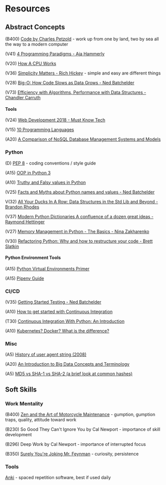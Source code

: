 # Resources

## Abstract Concepts

(B400) [Code by Charles Petzold](http://www.charlespetzold.com/code/) - work up from one by land, two by sea all the way to a modern computer

(V41) [4 Programming Paradigms - Aja Hammerly](https://www.youtube.com/watch?v=cgVVZMfLjEI)

(V20) [How A CPU Works](https://www.youtube.com/watch?v=cNN_tTXABUA)

(V36) [Simplicity Matters - Rich Hickey](https://www.youtube.com/watch?v=rI8tNMsozo0) - simple and easy are different things

(V28) [Big-O: How Code Slows as Data Grows - Ned Batchelder](https://www.youtube.com/watch?v=duvZ-2UK0fc)

(V73) [Efficiency with Algorithms, Performance with Data Structures - Chandler Carruth](https://www.youtube.com/watch?v=fHNmRkzxHWs)

#### Tools

(V24) [Web Development 2018 - Must Know Tech](https://www.youtube.com/watch?v=gVXcqO9A1vo)

(V15) [10 Programming Languages](https://www.youtube.com/watch?v=7bE2mI4ePeU)

(A20) [A Comparison of NoSQL Database Management Systems and Models](https://www.digitalocean.com/community/tutorials/a-comparison-of-nosql-database-management-systems-and-models)

### Python

(D) [PEP 8](https://www.python.org/dev/peps/pep-0008/) - coding conventions / style guide

(A15) [OOP in Python 3](https://realpython.com/python3-object-oriented-programming/)

(A10) [Truthy and Falsy values in Python](https://www.freecodecamp.org/news/truthy-and-falsy-values-in-python/)

(V25) [Facts and Myths about Python names and values - Ned Batchelder](https://www.youtube.com/watch?v=_AEJHKGk9ns&t)

V(32) [All Your Ducks In A Row: Data Structures in the Std Lib and Beyond - Brandon Rhodes](https://www.youtube.com/watch?v=fYlnfvKVDoM)

(V37) [Modern Python Dictionaries A confluence of a dozen great ideas - Raymond Hettinger](https://www.youtube.com/watch?v=npw4s1QTmPg)

(V27) [Memory Management in Python - The Basics - Nina Zakharenko](https://www.youtube.com/watch?v=F6u5rhUQ6dU)

(V30) [Refactoring Python: Why and how to restructure your code - Brett Slatkin](https://www.youtube.com/watch?v=D_6ybDcU5gc)

#### Python Environment Tools

(A15) [Python Virtual Environments Primer](https://realpython.com/python-virtual-environments-a-primer/)

(A15) [Pipenv Guide](https://realpython.com/pipenv-guide/)

### CI/CD

(V35) [Getting Started Testing - Ned Batchelder](https://www.youtube.com/watch?v=FxSsnHeWQBY)

(A10) [How to get started with Continuous Integration](https://www.codementor.io/jeanpauldelimat/how-to-get-started-with-continuous-integration-u1r2oz9ao?utm_content=posts&utm_source=sendgrid&utm_medium=email&utm_term=post-u1r2oz9ao&utm_campaign=newsletter20190417)

(T30) [Continuous Integration With Python: An Introduction](https://realpython.com/python-continuous-integration/)

(A10) [Kubernetes? Docker? What is the difference?](https://blog.containership.io/k8svsdocker/)

### Misc

(A5) [History of user agent string (2008)](https://webaim.org/blog/user-agent-string-history/)

(A20) [An Introduction to Big Data Concepts and Terminology](https://www.digitalocean.com/community/tutorials/an-introduction-to-big-data-concepts-and-terminology)

(A5) [MD5 vs SHA-1 vs SHA-2 (a brief look at common hashes)](https://www.freecodecamp.org/news/md5-vs-sha-1-vs-sha-2-which-is-the-most-secure-encryption-hash-and-how-to-check-them/)

## Soft Skills

### Work Mentality
(B400) [Zen and the Art of Motorcycle Maintenance](https://en.wikipedia.org/wiki/Zen_and_the_Art_of_Motorcycle_Maintenance) - gumption, gumption traps, quality, attitude toward work

(B230) So Good They Can't Ignore You by Cal Newport - importance of skill development

(B296) Deep Work by Cal Newport - importance of interrupted focus

(B350) [Surely You're Joking Mr. Feynman](https://en.wikipedia.org/wiki/Surely_You%27re_Joking,_Mr._Feynman!) - curiosity, persistence


### Tools
[Anki](https://apps.ankiweb.net/) - spaced repetition software, best if used daily
